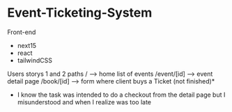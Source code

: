 # Event-Ticketing-System

Front-end
- next15
- react
- tailwindCSS

Users storys 1 and 2
paths
/           --> home list of events
/event/[id] --> event detail page
/book/[id]  --> form where client buys a Ticket (not finished)*

* I know the task was intended to do a checkout from the detail page but I misunderstood and when I realize was too late
